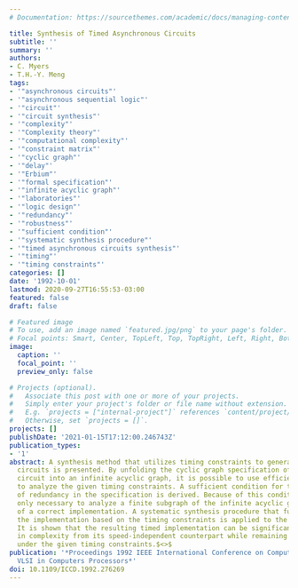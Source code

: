 ```yaml
---
# Documentation: https://sourcethemes.com/academic/docs/managing-content/

title: Synthesis of Timed Asynchronous Circuits
subtitle: ''
summary: ''
authors:
- C. Myers
- T.H.-Y. Meng
tags:
- '"asynchronous circuits"'
- '"asynchronous sequential logic"'
- '"circuit"'
- '"circuit synthesis"'
- '"complexity"'
- '"Complexity theory"'
- '"computational complexity"'
- '"constraint matrix"'
- '"cyclic graph"'
- '"delay"'
- '"Erbium"'
- '"formal specification"'
- '"infinite acyclic graph"'
- '"laboratories"'
- '"logic design"'
- '"redundancy"'
- '"robustness"'
- '"sufficient condition"'
- '"systematic synthesis procedure"'
- '"timed asynchronous circuits synthesis"'
- '"timing"'
- '"timing constraints"'
categories: []
date: '1992-10-01'
lastmod: 2020-09-27T16:55:53-03:00
featured: false
draft: false

# Featured image
# To use, add an image named `featured.jpg/png` to your page's folder.
# Focal points: Smart, Center, TopLeft, Top, TopRight, Left, Right, BottomLeft, Bottom, BottomRight.
image:
  caption: ''
  focal_point: ''
  preview_only: false

# Projects (optional).
#   Associate this post with one or more of your projects.
#   Simply enter your project's folder or file name without extension.
#   E.g. `projects = ["internal-project"]` references `content/project/deep-learning/index.md`.
#   Otherwise, set `projects = []`.
projects: []
publishDate: '2021-01-15T17:12:00.246743Z'
publication_types:
- '1'
abstract: A synthesis method that utilizes timing constraints to generate timed asynchronous
  circuits is presented. By unfolding the cyclic graph specification of an asynchronous
  circuit into an infinite acyclic graph, it is possible to use efficient algorithms
  to analyze the given timing constraints. A sufficient condition for the removal
  of redundancy in the specification is derived. Because of this condition, it is
  only necessary to analyze a finite subgraph of the infinite acyclic graph for derivation
  of a correct implementation. A systematic synthesis procedure that further optimizes
  the implementation based on the timing constraints is applied to the reduced specification.
  It is shown that the resulting timed implementation can be significantly reduced
  in complexity from its speed-independent counterpart while remaining hazard-free
  under the given timing constraints.$<>$
publication: '*Proceedings 1992 IEEE International Conference on Computer Design:
  VLSI in Computers Processors*'
doi: 10.1109/ICCD.1992.276269
---
```


